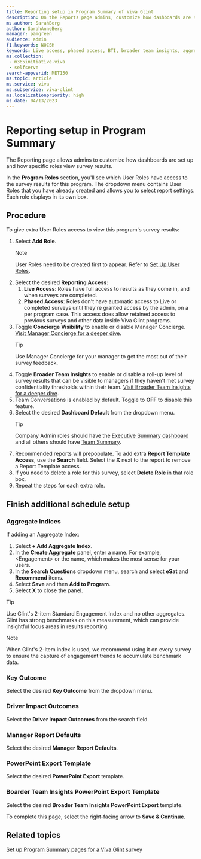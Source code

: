 ```yaml
---
title: Reporting setup in Program Summary of Viva Glint
description: On the Reports page admins, customize how dashboards are set up and how specific roles view them. 
ms.author: SarahBerg
author: SarahAnneBerg
manager: pamgreen
audience: admin
f1.keywords: NOCSH
keywords: Live access, phased access, BTI, broader team insights, aggregate indices, aggregate index 
ms.collection: 
 - m365initiative-viva
 - selfserve
search-appverid: MET150
ms.topic: article
ms.service: viva
ms.subservice: viva-glint
ms.localizationpriority: high
ms.date: 04/13/2023
---
```


# Reporting setup in Program Summary

The Reporting page allows admins to customize how dashboards are set up and how specific roles view survey results.

In the **Program Roles** section, you'll see which User Roles have access to the survey results for this program. The dropdown menu contains User Roles that you have already created and allows you to select report settings. Each role displays in its own box.

## Procedure

To give extra User Roles access to view this program's survey results:

1. Select **Add Role**.
   >[!NOTE]
   > User Roles need to be created first to appear. Refer to [Set Up User Roles](https://go.microsoft.com/fwlink/?linkid=2230740).
2. Select the desired **Reporting Access:**
   1. **Live Access**: Roles have full access to results as they come in, and when surveys are completed.
   2. **Phased Access**: Roles don't have automatic access to Live or completed surveys until they're granted access by the admin, on a per program case. This access does allow retained access to previous surveys and other data inside Viva Glint programs.
3. Toggle **Concierge Visibility** to enable or disable Manager Concierge. [Visit Manager Concierge for a deeper dive](https://go.microsoft.com/fwlink/?linkid=2231115).
   >[!TIP]
   > Use Manager Concierge for your manager to get the most out of their survey feedback.
4. Toggle **Broader Team Insights** to enable or disable a roll-up level of survey results that can be visible to managers if they haven't met survey confidentiality thresholds within their team. [Visit Broader Team Insights for a deeper dive](https://go.microsoft.com/fwlink/?linkid=2231012).
5. Team Conversations is enabled by default. Toggle to **OFF** to disable this feature.
6. Select the desired **Dashboard Default** from the dropdown menu.
   >[!TIP]
   > Company Admin roles should have the [Executive Summary dashboard](https://go.microsoft.com/fwlink/?linkid=2231010) and all others should have [Team Summary](https://go.microsoft.com/fwlink/?linkid=2231210).
7. Recommended reports will prepopulate. To add extra **Report Template Access**, use the **Search** field. Select the **X** next to the report to remove a Report Template access.
8. If you need to delete a role for this survey, select **Delete Role** in that role box.
9. Repeat the steps for each extra role.

## Finish additional schedule setup

### Aggregate Indices

If adding an Aggregate Index:

1. Select **+ Add Aggregate Index**.
2. In the **Create Aggregate** panel, enter a name. For example, <Engagement\> or the name, which makes the most sense for your users.
3. In the **Search Questions** dropdown menu, search and select **eSat** and **Recommend** items.
4. Select **Save** and then **Add to Program**.
5. Select **X** to close the panel.

>[!TIP]
> Use Glint's 2-item Standard Engagement Index and no other aggregates. Glint has strong benchmarks on this measurement, which can provide insightful focus areas in results reporting.

>[!NOTE]
> When Glint's 2-item index is used, we recommend using it on every survey to ensure the capture of engagement trends to accumulate benchmark data.

### Key Outcome

Select the desired **Key Outcome** from the dropdown menu.

### Driver Impact Outcomes

Select the **Driver Impact Outcomes** from the search field.

### Manager Report Defaults

Select the desired **Manager Report Defaults**.

### PowerPoint Export Template

Select the desired **PowerPoint Export** template.

### Boarder Team Insights PowerPoint Export Template

Select the desired **Broader Team Insights PowerPoint Export** template.

To complete this page, select the right-facing arrow to **Save & Continue**.

## Related topics

[Set up Program Summary pages for a Viva Glint survey](program-summary-overview.md)